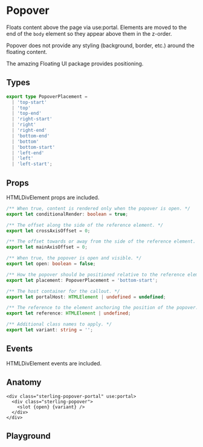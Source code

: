 <script>
    import Link from '$lib/Link.svelte';
    import Playground from './PopoverPlayground.svelte';
</script>

# Popover

Floats content above the page via use:portal.
Elements are moved to the end of the `body` element so they appear above them in the z-order.

Popover does not provide any styling (background, border, etc.) around the floating content.

The amazing <Link href="https://floating-ui.com/" target="_blank">Floating UI</Link> package provides positioning.

## Types

```ts
export type PopoverPlacement =
  | 'top-start'
  | 'top'
  | 'top-end'
  | 'right-start'
  | 'right'
  | 'right-end'
  | 'bottom-end'
  | 'bottom'
  | 'bottom-start'
  | 'left-end'
  | 'left'
  | 'left-start';
```

## Props

HTMLDivElement props are included.

```ts
/** When true, content is rendered only when the popover is open. */
export let conditionalRender: boolean = true;

/** The offset along the side of the reference element. */
export let crossAxisOffset = 0;

/** The offset towards or away from the side of the reference element. */
export let mainAxisOffset = 0;

/** When true, the popover is open and visible. */
export let open: boolean = false;

/** How the popover should be positioned relative to the reference element. */
export let placement: PopoverPlacement = 'bottom-start';

/** The host container for the callout. */
export let portalHost: HTMLElement | undefined = undefined;

/** The reference to the element anchoring the position of the popover. */
export let reference: HTMLElement | undefined;

/** Additional class names to apply. */
export let variant: string = '';
```

## Events

HTMLDivElement events are included.

## Anatomy

```svelte
<div class="sterling-popover-portal" use:portal>
  <div class="sterling-popover">
    <slot {open} {variant} />
  </div>
</div>
```

## Playground

<Playground />
